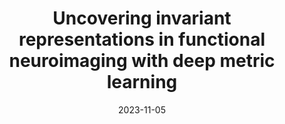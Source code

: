 ---
title: "Uncovering invariant representations in functional neuroimaging with deep metric learning"
collection: publications
permalink: /publication/2023-metric-learning
date: 2023-11-05
venue: 'IEEE Transactions on Medical Imaging'
#paperurl: '/files/papers/entrepreneurship_2023.pdf' 
link: 'https://www.biorxiv.org/content/10.1101/2023.09.17.558181.abstract'
citation: 'Mittal, A., <b><u>Sun, X.</u></b>, Paisley, J., & Sajda, P. (2023). Uncovering invariant representations in functional neuroimaging with deep metric learning. bioRxiv, 2023-09. (Submitted to <i>IEEE Transactions on Medical Imaging</i>)'
---